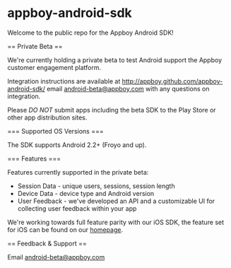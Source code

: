 appboy-android-sdk
==================

Welcome to the public repo for the Appboy Android SDK!

== Private Beta ==

We're currently holding a private beta to test Android support the Appboy customer engagement platform.

Integration instructions are available at http://appboy.github.com/appboy-android-sdk/ email android-beta@appboy.com with any questions on integration.

Please *DO NOT* submit apps including the beta SDK to the Play Store or other app distribution sites.

=== Supported OS Versions ===

The SDK supports Android 2.2+ (Froyo and up).

=== Features ===

Features currently supported in the private beta:
* Session Data - unique users, sessions, session length
* Device Data - device type and Android version
* User Feedback - we've developed an API and a customizable UI for collecting user feedback within your app

We're working towards full feature parity with our iOS SDK, the feature set for iOS can be found on our [homepage](http://appboy.com/products).

== Feedback & Support ==

Email android-beta@appboy.com
